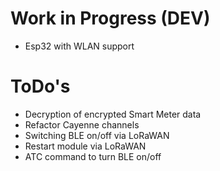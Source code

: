 # Work in Progress (DEV)
- Esp32 with WLAN support

# ToDo's
- Decryption of encrypted Smart Meter data
- Refactor Cayenne channels
- Switching BLE on/off via LoRaWAN 
- Restart module via LoRaWAN 
- ATC command to turn BLE on/off
